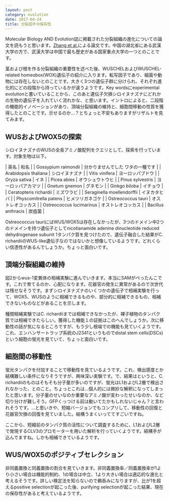 ```yaml
---
layout: post
category: evolution
date: 2017-04-24
title: 分裂因子の保存性
---
```

Molecular Biology AND Evolution誌に掲載された分裂組織の進化についての論文を読もうと思います。[Zhang et al.](https://academic.oup.com/mbe/article/34/3/640/2823562/Two-Step-Functional-Innovation-of-the-Stem-Cell)による論文です。中国の湖北省にある武漢大学の方で、武漢大学は中国で最も歴史がある国家重点大学の一つとのことです。

茎および根を作る分裂組織の重要性を述べた後、WUSCHELおよびWUSCHEL-related homeobox(WOX)遺伝子の紹介に入ります。転写因子であり、細菌や動物には存在しないとのことです。大きく3つの遺伝子群に分けられ、それぞれ進化的にどの段階から持っているかが違うようです。Key wordsにexperimental evolutionと書いていることから、このあと遺伝子欠損シロイヌナズナにどれかの生物の遺伝子を入れていく流れかな、と思います。イントロによると、二段階の機能的イノベーションがあり、頂端分裂組織の維持と、細胞間移動の性質を獲得したとのことです。示せるのか…？とちょっと不安もありますがリザルトを見てみます。

## WUSおよびWOX5の探索
シロイヌナズナのWUSの全長アミノ酸配列をクエリとして、探索を行っています。対象生物は以下。

| 英名 | 和名 |
| Gossypium raimondii | 分かりませんでした ワタの一種です |
| Arabidopsis thaliana | シロイヌナズナ |
| Vitis vinifera | ヨーロッパブドウ |
| Oryza sativa | イネ |
| Picea abies | オウシュウトウヒ |
| Pinus sylvestris | ヨーロッパアカマツ |
| Gnetum gnemon | グネモン |
| Ginkgo biloba | イチョウ |
| Ceratopteris richardii | ミズワラビ |
| Seraginella moellendorffii | イヌカタヒバ |
| Physcomitrella patens | ヒメツリガネゴケ |
| Ostreococcus tauri | オストレオコッカス |
| Ostreococcus lucimarinus | オストレオコッカス |
| Bacillus anthracis | 炭疽菌 |

Ostreococcus tauriにはWUS/WOX5は存在しなかったが、3つのドメイン中2つのドメインを持つ遺伝子としてnicotianamide adenine dinucleotide reduced dehydrogenase subunit 1タンパク質を見つけたので、遺伝子融合した結果がC. richardiiのWUS-like遺伝子なのではないかと想像しているようです。どれくらい信憑性があるんでしょうか。ちょっと面白いです。

## 頂端分裂組織の維持
図2からwus-1変異体の相補実験に進んでいきます。本当にSAMがぺったんこです。これで育てるのか、心配になります。花器官の発生に異常があるので次世代は残せなそうです。まずシロイヌナズナのいくつかの遺伝子で相補実験を行って、WOX5、WUSのように相補できるものや、部分的に相補できるもの、相補できないものなどがあることを示します。

種間相補実験ではC. richardiiまでは相補できなかったが、裸子植物のタンパク質では相補できたらしい。獲得した機能１の証拠はこのへんでしょうか。次に移動性の話が気になるところですが、もう少し根端での機能も見ていくようです。これ、エンハンサートラップ系統のJ2341というものでdistal stem cells(DSCs)という細胞の蛍光を見ていて、ちょっと面白いです。

## 細胞間の移動性
蛍光タンパクを付加することで移動性を見ているようです。これ、検出感度とか結構難しい条件になりそうですが、興味深い実験です。で、結果はというと、C. richardiiのものはそもそも分子量が多いのですが、蛍光はL1およびL2層で検出されなかった、とのこと。ちょっとこれは…個人的には微妙な解釈になってしまったと思います。分子量のせいなのか重要なアミノ酸が変わったせいなのか、など切り分けが難しそう。GFPくっつける前は動いてたかもしれないじゃん？と言われそうです。…と思いきや、短縮バージョンでもコンプリして、移動性の回復と花器官欠損の回復を見ていました。結構うまくいっててすごいですね。

ここから、短縮前のタンパク質の活性について調査するために、L1およびL2層で発現するCLV3のプロモーターを用いた解析を行っていくようです。結構手が込んでますね。しかも相補できているようです。

## WUS/WOX5のポジティブセレクション
非同義置換と同義置換の割合を見ていきます。非同義置換率／同義置換率が1より小さい場合は機能的制約、1の場合は中立、1より大きい場合は適応的な進化と考えるそうです。詳しい検定法を知らないので鵜呑みになりますが、比が1を超えるpositive selectionが起こった後、purifying selectionが起こった結果、現在の保存性があると考えているようです。